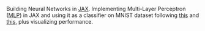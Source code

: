 Building Neural Networks in [JAX](https://github.com/google/jax). Implementing Multi-Layer Perceptron ([MLP](https://en.wikipedia.org/wiki/Multilayer_perceptron)) in JAX and using it as a classifier on MNIST dataset following [this](https://www.youtube.com/watch?v=CQQaifxuFcs) and [this](https://github.com/gordicaleksa/get-started-with-JAX), plus visualizing performance.
